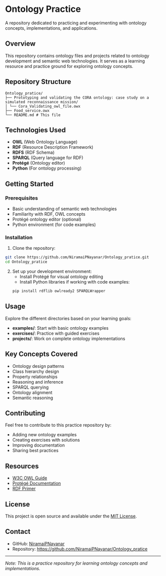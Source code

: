 # Ontology Practice

A repository dedicated to practicing and experimenting with ontology concepts, implementations, and applications.

## Overview

This repository contains ontology files and projects related to ontology development and semantic web technologies. It serves as a learning resource and practice ground for exploring ontology concepts.

## Repository Structure


```
Ontology_pratice/
├── Prototyping and validating the CORA ontology: case study on a simulated reconnaissance mission/
│ └── Cora_Validating_owl_file.owx
├── Food_service.owx
└── README.md # This file
```

## Technologies Used

- **OWL** (Web Ontology Language)
- **RDF** (Resource Description Framework)
- **RDFS** (RDF Schema)
- **SPARQL** (Query language for RDF)
- **Protégé** (Ontology editor)
- **Python** (For ontology processing)

## Getting Started

### Prerequisites

- Basic understanding of semantic web technologies
- Familiarity with RDF, OWL concepts
- Protégé ontology editor (optional)
- Python environment (for code examples)

### Installation

1. Clone the repository:
```bash
git clone https://github.com/NiramaiPNayanar/Ontology_pratice.git
cd Ontology_pratice
```

2. Set up your development environment:
   - Install Protégé for visual ontology editing
   - Install Python libraries if working with code examples:
   ```bash
   pip install rdflib owlready2 SPARQLWrapper
   ```

## Usage

Explore the different directories based on your learning goals:

- **examples/**: Start with basic ontology examples
- **exercises/**: Practice with guided exercises
- **projects/**: Work on complete ontology implementations

## Key Concepts Covered

- Ontology design patterns
- Class hierarchy design
- Property relationships
- Reasoning and inference
- SPARQL querying
- Ontology alignment
- Semantic reasoning

## Contributing

Feel free to contribute to this practice repository by:
- Adding new ontology examples
- Creating exercises with solutions
- Improving documentation
- Sharing best practices

## Resources

- [W3C OWL Guide](https://www.w3.org/TR/owl-guide/)
- [Protégé Documentation](https://protegeproject.github.io/)
- [RDF Primer](https://www.w3.org/TR/rdf11-primer/)

## License

This project is open source and available under the [MIT License](LICENSE).

## Contact

- GitHub: [NiramaiPNayanar](https://github.com/NiramaiPNayanar)
- Repository: https://github.com/NiramaiPNayanar/Ontology_pratice

---

*Note: This is a practice repository for learning ontology concepts and implementations.*
